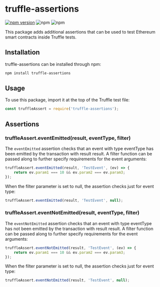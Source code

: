 # truffle-assertions

[![npm version](https://badge.fury.io/js/truffle-assertions.svg)](https://badge.fury.io/js/truffle-assertions)
![npm](https://img.shields.io/npm/dt/truffle-assertions.svg)
![npm](https://img.shields.io/npm/l/truffle-assertions.svg)

This package adds additional assertions that can be used to test Ethereum smart contracts inside Truffle tests.

## Installation
truffle-assertions can be installed through npm:
```bash
npm install truffle-assertions
```

## Usage
To use this package, import it at the top of the Truffle test file:
```javascript
const truffleAssert = require('truffle-assertions');
```

## Assertions

### truffleAssert.eventEmitted(result, eventType, filter)
The `eventEmitted` assertion checks that an event with type eventType has been emitted by the transaction with result result. A filter function can be passed along to further specify requirements for the event arguments:

```javascript
truffleAssert.eventEmitted(result, 'TestEvent', (ev) => {
    return ev.param1 === 10 && ev.param2 === ev.param3;
});
```

When the filter parameter is set to null, the assertion checks just for event type:

```javascript
truffleAssert.eventEmitted(result, 'TestEvent', null);
```

### truffleAssert.eventNotEmitted(result, eventType, filter)
The `eventNotEmitted` assertion checks that an event with type eventType has not been emitted by the transaction with result result. A filter function can be passed along to further specify requirements for the event arguments:

```javascript
truffleAssert.eventNotEmitted(result, 'TestEvent', (ev) => {
    return ev.param1 === 10 && ev.param2 === ev.param3;
});
```

When the filter parameter is set to null, the assertion checks just for event type:

```javascript
truffleAssert.eventNotEmitted(result, 'TestEvent', null);
```
